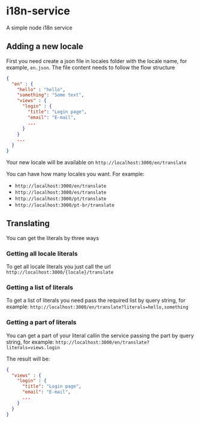 # i18n-service

A simple node i18n service

## Adding a new locale

First you need create a json file in locales folder with the locale name, for example, `en.json`.
The file content needs to follow the flow structure

```json
{
  "en" : {
    "hello" : "hello",
    "something": "Some text",
    "views" : {
      "login" : {
        "title": "Login page",
        "email": "E-mail",
        ...
      }
    }
    ...
  }
}

```
Your new locale will be available on `http://localhost:3000/en/translate`

You can have how many locales you want. For example:

 - `http://localhost:3000/en/translate`
 - `http://localhost:3000/es/translate`
 - `http://localhost:3000/pt/translate`
 - `http://localhost:3000/pt-br/translate`

## Translating

You can get the literals by three ways

### Getting all locale literals

To get all locale literals you just call the url `http://localhost:3000/{locale}/translate`

### Getting a list of literals

To get a list of literals you need pass the required list by query string, for example: `http://localhost:3000/en/translate?literals=hello,something`

### Getting a part of literals

You can get a part of your literal callin the service passing the part by query string, for example:
`http://localhost:3000/en/translate?literals=views.login`

The result will be:
```json
{
  "views" : {
    "login" : {
      "title": "Login page",
      "email": "E-mail",
      ...
    }
  }
}

```

